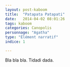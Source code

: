 ```yaml
---
layout: post-kaboom
title:  "Patapata Patapati"
date:   2014-04-02 08:01:26
tags: kaboom
categories: Canopolis
personnage: "Agatha"
type: "Élément narratif"
indice: 1

---
```


Bla bla bla. Tidadi dada.
